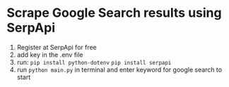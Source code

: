 # Scrape Google Search results using SerpApi

1. Register at SerpApi for free
2. add key in the .env file
3. run: 
```pip install python-dotenv```
```pip install serpapi```
4. run ```python main.py``` in terminal and enter keyword for google search to start

